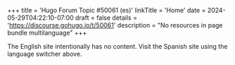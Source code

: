 +++
title = 'Hugo Forum Topic #50061 (es)'
linkTitle = 'Home'
date = 2024-05-29T04:22:10-07:00
draft = false
details = 'https://discourse.gohugo.io/t/50061'
description = "No resources in page bundle multilanguage"
+++

The English site intentionally has no content. Visit the Spanish site using the language switcher above.
